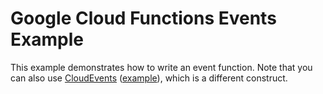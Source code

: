 # Google Cloud Functions Events Example
This example demonstrates how to write an event function. Note that you can also use [CloudEvents](https://github.com/cloudevents/sdk-python)
([example](../cloudevents)), which is a different construct. 